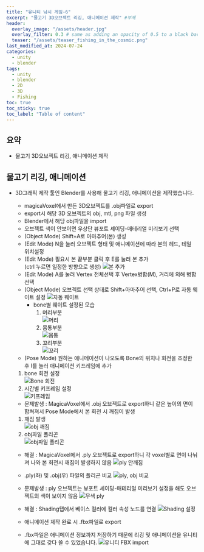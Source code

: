 ```yaml
---
title: "유니티 낚시 게임-6"
excerpt: "물고기 3D오브젝트 리깅, 애니메이션 제작" #부제
header:
  overlay_image: "/assets/header.jpg"
  overlay_filter: 0.3 # same as adding an opacity of 0.5 to a black background
  teaser: "/assets/teaser_fishing_in_the_cosmic.png"
last_modified_at: 2024-07-24
categories:
  - unity
  - blender
tags:
  - unity
  - blender
  - 2D
  - 3D
  - Fishing
toc: true
toc_sticky: true
toc_label: "Table of content"
---
```

## 요약
* 물고기 3D오브젝트 리깅, 애니메이션 제작

## 물고기 리깅, 애니메이션
* 3D그래픽 제작 툴인 Blender를 사용해 물고기 리깅, 애니메이션을 제작했습니다.
  * magicaVoxel에서 만든 3D오브젝트를 .obj파일로 export
  * export시 해당 3D 오브젝트의 obj, mtl, png 파일 생성
  * Blender에서 해당 obj파일을 import
  * 오브젝트 색이 안보이면 우상단 뷰포트 셰이딩-매테리얼 미리보기 선택
  * (Object Mode) Shift+A로 아마추어(본) 생성
  * (Edit Mode) N을 눌러 오브젝트 형태 및 애니메이션에 따라 본의 헤드, 테일 위치설정
  * (Edit Mode) 필요시 본 끝부분 클릭 후 E를 눌러 본 추가  
  (ctrl 누르면 일정한 방향으로 생성)
  ![본 추가](https://1drv.ms/i/c/e3d35b35c4a6215d/IQMfu8cs4iPySp7bnfurieBcAWor17qsZx7GO9ciAWky6fA?width=300&height=171)  
  * (Edit Mode) A를 눌러 Vertex 전체선택 후 Vertex병합(M), 거리에 의해 병합 선택 
  * (Object Mode) 오브젝트 선택 상태로 Shift+아마추어 선택, Ctrl+P로 자동 웨이트 설정
  ![자동 웨이트](https://1drv.ms/i/c/e3d35b35c4a6215d/IQNhy6efEam-S7Xpm-QVOi2HAYYRXlADYMiKVPx1-yEOFkw?width=660)  
     * bone별 웨이트 설정된 모습
       1. 머리부분  
       ![머리](https://1drv.ms/i/c/e3d35b35c4a6215d/IQPYcjbTkuC8RZmzfocRsfSVAUPHEbrrCJ-vC0ZbkVGwqZQ?width=300&height=200)
       2. 몸통부분  
       ![몸통](https://1drv.ms/i/c/e3d35b35c4a6215d/IQPDcIdjPOE7RpM1d5XFwNWiAXfB7S2Lfi9F7tgDDLAbmn4?width=300&height=208)
       3. 꼬리부분  
       ![꼬리](https://1drv.ms/i/c/e3d35b35c4a6215d/IQMySKycTpVRT4dQOhUi_pFfAW_V8iYgviThF1uM41zB-O4?width=300&height=178)
  * (Pose Mode) 원하는 애니메이션이 나오도록 Bone의 위치나 회전을 조정한 후 I를 눌러 애니메이션 키프레임에 추가
   1. bone 회전 설정  
   ![Bone 회전](https://1drv.ms/i/c/e3d35b35c4a6215d/IQOZWhxIdUe9Rr0Wot4DO6TUAe2fcGN23qbOFKFJjN1d_cM?width=500&height=301)  
   2. 시간별 키프레임 설정  
   ![키프레임](https://1drv.ms/i/c/e3d35b35c4a6215d/IQP-PqGL2sagRonkUHw6LbarAZY3C3tPFVq-tufxEnI4uss?width=500&height=184)  

     * 문제발생 : MagicaVoxel에서 .obj 오브젝트로 export하니 같은 높이의 면이 합쳐져서 Pose Mode에서 본 회전 시 깨짐이 발생
     1. 깨짐 발생  
     ![obj 깨짐](https://1drv.ms/i/c/e3d35b35c4a6215d/IQMcMvQqb9h1SKCxd-vM_Cv9AeXD89Zf0P2ZZmnuHcZg9Cg?width=500&height=396)  
     2. obj파일 폴리곤  
     ![obj파일 폴리곤](https://1drv.ms/i/c/e3d35b35c4a6215d/IQOqM4AoZh2bQqO_eK9lPiRSAXfrssuLXalm2tGcD1ggM-0?width=500&height=250)  

     * 해결 : MagicaVoxel에서 .ply 오브젝트로 export하니 각 voxel별로 면이 나눠져 나와 본 회전시 깨짐이 발생하지 않음
     ![ply 안깨짐](https://1drv.ms/i/c/e3d35b35c4a6215d/IQNptVxdDcXtR7rO2GwUhPPSATuo4xJISea6_wC0Ue6jdXI?width=660)  
     * .ply(좌) 및 .obj(우) 파일의 폴리곤 비교
     ![ply, obj 비교](https://1drv.ms/i/c/e3d35b35c4a6215d/IQNmefiUQ5a5Q5dkjTHwED9NAdOf1OCQwiKM_ZdLlRbAgXE?width=660)  

     * 문제발생 : ply 오브젝트는 뷰포트 셰이딩-매테리얼 미리보기 설정을 해도 오브젝트의 색이 보이지 않음
     ![무색 ply](https://1drv.ms/i/c/e3d35b35c4a6215d/IQNRJzXpZzDDTYiXcWT5-k23Aewynru7st5dOVfqzQ1lCFQ?width=500&height=257)  

     * 해결 : Shading탭에서 베이스 컬러에 컬러 속성 노드를 연결
     ![Shading 설정](https://1drv.ms/i/c/e3d35b35c4a6215d/IQM7USdxt0E2SqSlCnupYCjJARNcr4O-WZbwySdocNc83Y8?height=660)  

  * 애니메이션 제작 완료 시 .fbx파일로 export
  * .fbx파일은 애니메이션 정보까지 저장하기 때문에 리깅 및 애니메이션을 유니티에 그대로 갖다 쓸 수 있었습니다.
  ![유니티 FBX import](https://1drv.ms/i/c/e3d35b35c4a6215d/IQNf9kTDPJjyQp6_odu1JtxMAYfMvBk6MXcSH9XHV_cDeLI?width=300&height=44)  

<!--
왼쪽 정렬 (Default).
{: .text-left}
중앙 정렬
{: .text-center}
오른쪽 정렬
{: .text-right}

마크다운은 줄바꿈을 인식하지 않는다.

줄바꿈을 하기 위해서는 라인 끝에 스페이스를 2번 표기해야 한다.

여러가지 강조 표시 
(기울이기) *single asterisks*, _single underscores_, (굵은글씨) **double asterisks**, __double underscores__, (삭선) ~~cancelline~~

글머리 달기 # 문자 사용
# This is a H1
## This is a H2
### This is a H3

인용문 (단계별 깊이) > 블럭 인용 문자를 사용
ex)
> This is a first blockqute.
>> This is a second blockqute.
>>> This is a third blockqute.

줄바꿈 특수문자 (검은원, 흰색원, 검은네모순서 줄바꿈 특수문자로 출력됨, * 말고 +, -로 써도됨)
* 과자
  * 라면
    * 사탕

코드 인용

일반 코드
```
function test() {
  console.log("notice the blank line before this function?");
}
```
언어별 하이라이트 적용 코드
(루비)
```ruby
require 'redcarpet'
markdown = Redcarpet.new("Hello World!")
puts markdown.to_html
```
(C)
```c
int main() {
  int y = SOME_MACRO_REFERENCE;
  int x = 5 + 6;
  cout << "Hello World! " << x << std::endl();
}
```

(C++)
```cpp
int main() {
  int y = SOME_MACRO_REFERENCE;
  int x = 5 + 6;
  cout << "Hello World! " << x << std::endl();
}
```

(Python)
```python
s = "Python syntax highlighting"
print s
```

수평선 만들기 (아무거나 다됨)
* * *
***
*****
- - -
---------------------------------------

링크
- 링크 표시법 : [Title](link)
ex)
[Google 페이지 링크](https://google.com)
문장 : Google 페이지 링크, 실제 하이퍼링크 : https://google.com로 출력

- 주소 직접 표시법
ex)
<https://google.com>
링크에 하이퍼링크된 후 출력

이미지 삽입
ex)
![](https://devinlife.com/assets/images/bio-photo-keyboard-small.jpg)

이미지 정렬
-가운데 정렬
![](https://devinlife.com/assets/images/bio-photo-keyboard-small.jpg){: .align-center}

표만들기
- 내용 가운데 정렬
| 항목 | 가격 | 개수 |
|:---:|:----:|:----|
| 라면 | 800원 | 10개 |
| 과자 | 900원 | 20개 |

- 내용 좌측/중앙/우측 정렬
| 항목 | 가격 | 개수 |
|:----|:----:|----:|
| 라면 | 800원 | 10개 |
| 과자 | 900원 | 20개 |

-->